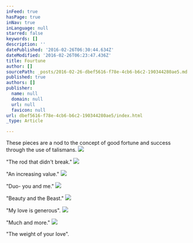 ```yaml
---
inFeed: true
hasPage: true
inNav: true
inLanguage: null
starred: false
keywords: []
description: ''
datePublished: '2016-02-26T06:30:44.634Z'
dateModified: '2016-02-26T06:23:47.436Z'
title: Fourtune
author: []
sourcePath: _posts/2016-02-26-dbef5616-f78e-4cb6-b6c2-190344280ae5.md
published: true
authors: []
publisher:
  name: null
  domain: null
  url: null
  favicon: null
url: dbef5616-f78e-4cb6-b6c2-190344280ae5/index.html
_type: Article

---
```

These pieces are a nod to the concept of good fortune and success through the use of talismans.
![](https://the-grid-user-content.s3-us-west-2.amazonaws.com/b264a01e-d68a-4ade-b5b5-ed590a761722.jpg)

"The rod that didn't break."
![](https://the-grid-user-content.s3-us-west-2.amazonaws.com/a030714b-d76c-49fc-949d-885c40a9622a.jpg)

"An increasing value."
![](https://the-grid-user-content.s3-us-west-2.amazonaws.com/f1fafcce-819d-462a-90df-353f90b419c7.jpg)

"Duo- you and me."
![](https://the-grid-user-content.s3-us-west-2.amazonaws.com/1424ca89-f5db-40e4-8550-d4f8f2dfb6c3.jpg)

"Beauty and the Beast."
![](https://the-grid-user-content.s3-us-west-2.amazonaws.com/abf51758-64bd-4cfa-82ae-0dc9ac908dc6.jpg)

"My love is generous".
![](https://the-grid-user-content.s3-us-west-2.amazonaws.com/6a580744-fefc-4ad8-b737-18da7c469b57.jpg)

"Much and more."
![](https://the-grid-user-content.s3-us-west-2.amazonaws.com/a2e4fbb9-5d7d-42e5-905c-ab3bd463231c.jpg)

"The weight of your love".